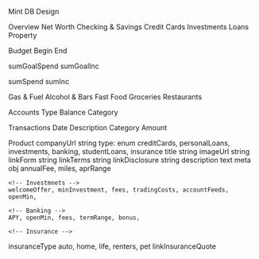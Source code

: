 Mint DB Design

Overview
  Net Worth
  Checking & Savings
  Credit Cards
  Investments
  Loans
  Property

Budget
  Begin
  End

  sumGoalSpend
  sumGoalInc

  sumSpend
  sumInc

  Gas & Fuel
  Alcohol & Bars
  Fast Food
  Groceries
  Restaurants

Accounts
  Type
  Balance
  Category


Transactions
  Date
  Description
  Category
  Amount


Product
  companyUrl string
  type: enum
    creditCards, personalLoans, investments, banking, studentLoans, insurance
  title string
  imageUrl string
  linkForm string
  linkTerms string
  linkDisclosure string
  description text
  meta obj
    <!-- Credit cards -->
    annualFee, miles, aprRange

    <!-- Investmnets -->
    welcomeOffer, minInvestment, fees, tradingCosts, accountFeeds, openMin,

    <!-- Banking -->
    APY, openMin, fees, termRange, bonus,

    <!-- Insurance -->
  insuranceType
    auto, home, life, renters, pet
  linkInsuranceQuote

